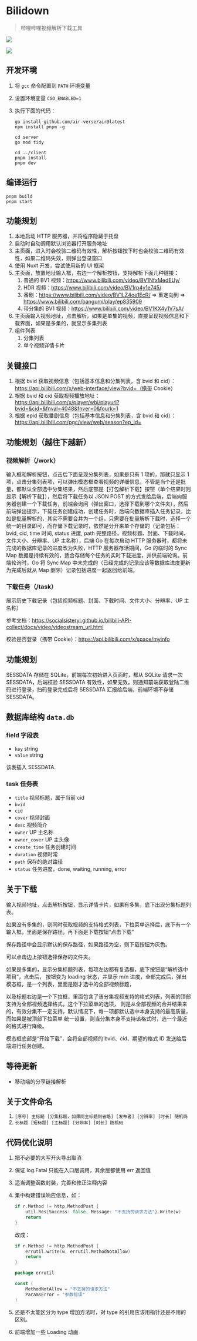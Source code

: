 # Bilidown

> 哔哩哔哩视频解析下载工具

![](./docs/2024-11-04_124130.png)

![](./docs/2024-11-04_123803.png)

## 开发环境

1. 将 `gcc` 命令配置到 `PATH` 环境变量
2. 设置环境变量 `CGO_ENABLED=1`
3. 执行下面的代码：

    ```shell
    go install github.com/air-verse/air@latest
    npm install pnpm -g

    cd server
    go mod tidy

    cd ../client
    pnpm install
    pnpm dev
    ```

## 编译运行

```shell
pnpm build
pnpm start
```

## 功能规划

1. 本地启动 HTTP 服务器，并将程序隐藏于托盘
2. 启动时自动调用默认浏览器打开服务地址
3. 主页面，进入时会校验二维码有效性，解析按钮按下时也会校验二维码有效性，如果二维码失效，则弹出登录窗口
4. 使用 Nuxt 开发，尝试使用新的 UI 框架
5. 主页面，放置地址输入框，右边一个解析按钮，支持解析下面几种链接：
    1. 普通的 BV1 视频：https://www.bilibili.com/video/BV1NfxMedEUy/
    2. HDR 视频：https://www.bilibili.com/video/BV1rp4y1e745/
    3. 番剧：https://www.bilibili.com/video/BV1LZ4oe1EcR/ => 重定向到 => https://www.bilibili.com/bangumi/play/ep835909
    4. 带分集的 BV1 视频：https://www.bilibili.com/video/BV1KX4y1V7sA/
6. 主页面输入视频地址，点击解析，如果是单集的视频，直接呈现视频信息和下载界面，如果是多集的，就显示多集列表
7. 组件列表
    1. 分集列表
    2. 单个视频详情卡片

## 关键接口

1. 根据 bvid 获取视频信息（包括基本信息和分集列表，含 bvid 和 cid）：https://api.bilibili.com/x/web-interface/view?bvid=（携带 Cookie）
2. 根据 bvid 和 cid 获取视频播放地址：https://api.bilibili.com/x/player/wbi/playurl?bvid=&cid=&fnval=4048&fnver=0&fourk=1
3. 根据 epid 获取番剧信息（包括基本信息和分集列表，含 bvid 和 cid）：https://api.bilibili.com/pgc/view/web/season?ep_id=

## 功能规划（越往下越新）

### 视频解析（/work）

输入框和解析按钮，点击后下面呈现分集列表，如果是只有 1 项的，那就只显示 1 项，点击分集列表项，可以弹出模态框查看视频的详细信息，不管是当个还是批量，都默认全部选中分集结果，然后底部是【打包解析下载】按钮（单个结果时则显示【解析下载】），然后将下载任务以 JSON POST 的方式发给后端，后端向服务器创建一个下载任务，前端会询问（弹出窗口，选择下载到哪个文件夹），然后前端弹出提示，下载任务创建成功，创建任务时，后端向数据库插入任务记录，比如是批量解析的，其实不需要合并为一个组，只需要在批量解析下载时，选择一个统一的目录即可，而存储下载记录时，依然是分开来单个存储的（记录包括：bvid, cid, time 时间, status 进度, path 完整路径，视频标题、封面、下载时间、文件大小、分辨率、UP 主名称），后端 Go 在每次启动 HTTP 服务器时，都将未完成的数据库记录的进度改为失败，HTTP 服务器存活期间，Go 的临时的 Sync Map 数据是持续有效的，适合存储每个任务的实时下载进度，并供前端轮询。前端轮询时，Go 将 Sync Map 中未完成的（已经完成的记录应该等数据库进度更新为完成后就从 Map 删除）记录包括进度一起返回给前端。

### 下载任务（/task）

展示历史下载记录（包括视频标题、封面、下载时间、文件大小、分辨率、UP 主名称）

参考文档：https://socialsisteryi.github.io/bilibili-API-collect/docs/video/videostream_url.html

校验是否登录（携带 Cookie）：https://api.bilibili.com/x/space/myinfo

## 功能规划

SESSDATA 存储在 SQLite，前端每次初始进入页面时，都从 SQLite 请求一次 SESSDATA，后端校验 SESSDATA 有效性，如果无效，则通知前端获取登陆二维码进行登录，扫码登录完成后将 SESSDATA 汇报给后端，前端环境不存储 SESSDATA。

## 数据库结构 `data.db`

### field 字段表

-   `key` string
-   `value` string

该表插入 SESSDATA.

### task 任务表

-   `title` 视频标题，属于当前 cid
-   `bvid`
-   `cid`
-   `cover` 视频封面
-   `desc` 视频简介
-   `owner` UP 主名称
-   `owner_cover` UP 主头像
-   `create_time` 任务创建时间
-   `duration` 视频时常
-   `path` 保存的绝对路径
-   `status` 任务进度，done, waiting, running, error

## 关于下载

输入视频地址，点击解析按钮，显示详情卡片，如果有多集，底下出现分集标题列表。

如果没有多集的，则同时获取视频的支持格式列表，下拉菜单选择后，底下有一个输入框，里面是保存路径，再下面是下载按钮“点击下载”

保存路径中会显示默认的保存路径，如果路径为空，则下载按钮为灰色。

可以点击边上按钮选择保存的文件夹。

如果是多集的，显示分集标题列表，每项左边都有复选框，底下按钮是“解析选中项目”，点击后，
按钮变为 loading 状态，并显示 m/n 进度，全部完成后，弹出模态框，是一个列表，里面是刚才选中的全部视频标题，

以及标题右边是一个下拉框，里面包含了该分集视频支持的格式列表，列表的顶部支持为全部视频选择格式，这个下拉菜单的选项，
则是从全部视频的合并结果来的，有效分集不一定支持，默认情况下，每一项都默认选中本身支持的最高质量，而如果是被顶部下拉菜单
统一设置，则当分集本身不支持该格式时，选一个最近的格式进行降级。

模态框底部是“开始下载”，会将全部视频的 bvid、cid、期望的格式 ID 发送给后端进行任务创建。

## 等待更新

-   移动端的分享链接解析

## 关于文件命名

1. `[序号] 主标题 [分集标题，如果同主标题则省略] [发布者] [分辨率] [时长] 随机码`
2. `长标题 [短标题] [主标题] [分辨率] [时长] 随机码`

## 代码优化说明

1. 把不必要的大写开头导出取消
2. 保证 log.Fatal 只能在入口层调用，其余层都使用 err 返回值
3. 适当调整函数封装，完善和修正注释内容
4. 集中构建错误响应信息，如：

    ```go
    if r.Method != http.MethodPost {
    	util.Res{Success: false, Message: "不支持的请求方法"}.Write(w)
    	return
    }
    ```

    改成：

    ```go
    if r.Method != http.MethodPost {
    	errutil.write(w, errutil.MethodNotAllow)
    	return
    }
    ```

    ```go
    package errutil

    const (
        MethodNotAllow = "不支持的请求方法"
        ParamsError = "参数错误"
    )
    ```

5. 还是不太能区分为 type 增加方法时，对 type 的引用应该用指针还是不用的区别。
6. 前端增加一些 Loading 动画
